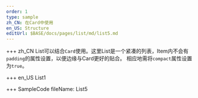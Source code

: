 ```yaml
--- 
order: 1
type: sample
zh_CN: 在Card中使用
en_US: Structure
editUrl: $BASE/docs/pages/list/md/list5.md
---
```


+++ zh_CN
List可以结合<Code>Card</Code>使用。这里List是一个紧凑的列表，Item内不会有<Code>padding</Code>的属性设置，以便边缘与Card更好的贴合。
相应地需将<Code>compact</Code>属性设置为<Code>true</Code>。

+++ en_US
List1

+++ SampleCode
fileName: List5
